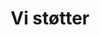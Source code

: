 ---
title: 'Vi støtter'
showInNav: true
navOrder: '3'
sections:
    -
        template: fullHeightBanner
        text: '# Vi støtter'
        backgroundImage: 01915ac5bd0f5f4e0a8831b4703ca51cc229c517
        button:
            target: _self
            text:
    -
        template: richTextSection
        text: "## Night Light Café\n Lorem ipsum dolor sit amet, consectetur adipiscing elit. In accumsan sed quam nec feugiat. Maecenas feugiat varius massa, ac gravida ligula tincidunt faucibus. Aliquam pulvinar quis purus ac viverra. Pellentesque pulvinar congue augue, nec vestibulum lacus. Proin ac dignissim lectus. Suspendisse felis est, ultrices nec orci sed, placerat consectetur nibh. Mauris elementum, lorem at interdum ornare, massa odio dapibus nibh, at sagittis lorem enim ut risus. Ut sit amet augue quis urna placerat fermentum vitae non elit. Donec in tincidunt metus. Quisque id cursus lacus. Donec sodales nulla in sapien dictum placerat. \n\n[Læs mere](http://www.vesterbrobykirke.dk/default.asp?nyhedsID=211)"
    -
        template: supportedOrganisations
        organisations:
            -
                title: null
                amount: null
                period: null
                comment: null
                image: 43c19ae5c965bd1a3bbee20f3740f6fecd68cf34
            -
                title: null
                amount: null
                period: null
                comment: null
                image: 43c19ae5c965bd1a3bbee20f3740f6fecd68cf34
            -
                title: null
                amount: null
                period: null
                comment: null
                image: 43c19ae5c965bd1a3bbee20f3740f6fecd68cf34
            -
                title: null
                amount: null
                period: null
                comment: null
                image: 43c19ae5c965bd1a3bbee20f3740f6fecd68cf34
description:
meta:
    id: 567d4e622341243144e3f58fc8b675a711a9ad17
    parentId: ""
    language: da
permalink: /da/vi-stoetter/
layout: sectionPage
---